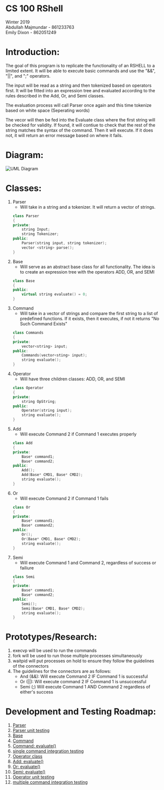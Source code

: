 # CS 100 RShell
Winter 2019  
Abdullah Majmundar - 861233763  
Emily Dixon - 862051249

# Introduction:

The goal of this program is to replicate the functionality of an RSHELL to a limited extent. It will be able to execute basic commands and use the "&&", "||", and ";" operators.

The input will be read as a string and then tokenized based on operators first. It will be fitted into an expression tree and evaluated according to the rules described in the Add, Or, and Semi classes.

The evaluation process will call Parser once again and this time tokenize based on white space (Seperating words)

The vecor will then be fed into the Evaluate class where the first string will be checked for validity. If found, it will contiue to check that the rest of the string matches the syntax of the command. Then it will execute. If it does not, it will return an error message based on where it fails.

# Diagram:

![UML Diagram](https://github.com/cs100/spring-2019-assignment-cs100-abdullah-emily/blob/master/IMAGES/UML%20Diagram1.png)

# Classes:

1. Parser
   - Will take in a string and a tokenizer. It will return a vector of strings.
	``` C++
	class Parser
	{
	private:
		string Input;
		string Tokenizer;
	public:
		Parser(string input, string tokenizer);
		vector <string> parse();
	}
	```
2. Base
   - Will serve as an abstract base class for all functionality. The idea is to create an expression tree with the operators ADD, OR, and SEMI
	``` C++
	class Base
	{
	public:
		virtual string evaluate() = 0;
	}
	```
3. Command
   - Will take in a vector of strings and compare the first string to a list of predefined functions. If it exists, then it executes, if not it returns "No Such Command Exists"
	``` C++
	class Commands
	{
	private:
		vector<string> input;
	public:
		Commands(vector<sting> input);
		string evaluate();
	}
	```
4. Operator
   - Will have three children classes: ADD, OR, and SEMI
	``` C++
	class Operator
	{
	private:
		string OpString;
	public:
		Operator(string input);
		string evaluate();
	}
	```
5. Add
   - Will execute Command 2 if Command 1 executes properly
	``` C++
	class Add
	{
	private:
		Base* command1;
		Base* command2;
	public:
		Add();
		Add(Base* CMD1, Base* CMD2);
		string evaluate();
	}
	```
6. Or
   - Will execute Command 2 if Command 1 fails
	``` C++
	class Or
	{
	private:
		Base* command1;
		Base* command2;
	public:
		Or();
		Or(Base* CMD1, Base* CMD2);
		string evaluate();
	}
	```
7. Semi
   - Will execute Command 1 and Command 2, regardless of success or failiure
	``` C++
	class Semi
	{
	private:
		Base* command1;
		Base* command2;
	public:
		Semi();
		Semi(Base* CMD1, Base* CMD2);
		string evaluate();
	}
	```


# Prototypes/Research:

1. execvp will be used to run the commands 
2. fork will be used to run those multiple processes simultaneously
3. waitpid will put processes on hold to ensure they follow the guidelines of the connectors
4. The guidelines for the connectors are as follows:
   - And (&&): Will execute Command 2 IF Command 1 is successful
   - Or (||): Will execute command 2 IF Command 1 is unsuccessful
   - Semi (;) Will execute Command 1 AND Command 2 regardless of either's success 

# Development and Testing Roadmap:

1. [Parser](https://github.com/cs100/spring-2019-assignment-cs100-abdullah-emily/issues/1)
2. [Parser unit testing](https://github.com/cs100/spring-2019-assignment-cs100-abdullah-emily/issues/2)
3. [Base](https://github.com/cs100/spring-2019-assignment-cs100-abdullah-emily/issues/3)
4. [Command](https://github.com/cs100/spring-2019-assignment-cs100-abdullah-emily/issues/4)
5. [Command: evaluate()](https://github.com/cs100/spring-2019-assignment-cs100-abdullah-emily/issues/5)
6. [single command integration testing](https://github.com/cs100/spring-2019-assignment-cs100-abdullah-emily/issues/6)
7. [Operator class](https://github.com/cs100/spring-2019-assignment-cs100-abdullah-emily/issues/7)
8. [Add: evaluate()](https://github.com/cs100/spring-2019-assignment-cs100-abdullah-emily/issues/8)
9. [Or: evaluate()](https://github.com/cs100/spring-2019-assignment-cs100-abdullah-emily/issues/9)
10. [Semi: evaluate()](https://github.com/cs100/spring-2019-assignment-cs100-abdullah-emily/issues/10)
11. [Operator unit testing](https://github.com/cs100/spring-2019-assignment-cs100-abdullah-emily/issues/11)
12. [multiple command integration testing](https://github.com/cs100/spring-2019-assignment-cs100-abdullah-emily/issues/12)
